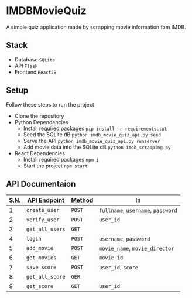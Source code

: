 # IMDBMovieQuiz
A simple quiz application made by scrapping movie information fom IMDB.

## Stack
* Database `SQLite`
* API `Flask`
* Frontend `ReactJS`

## Setup
Follow these steps to run the project

* Clone the repository 
* Python Dependencies
  * Install required packages `pip install -r requirements.txt`
  * Seed the SQLite dB `python imdb_movie_quiz_api.py seed`
  * Serve the API `python imdb_movie_quiz_api.py runserver`
  * Add movie data into the SQLite dB `python imdb_scrapping.py`
* React Dependencies
  * Install required packages `npm i`
  * Start the project `npm start`

## API Documentaion

S.N. | API Endpoint | Method | In 
--- | --- | --- | --- 
1 | `create_user` | `POST` | `fullname`, `username`, `password` 
2 | `verify_user` | `POST` | `user_id`
3 | `get_all_users` | `GET` |  
4 | `login` | `POST` | `username`, `password` 
5 | `add_movie` | `POST` | `movie_name`, `movie_director` 
6 | `get_movies` | `GET` | `movie_id` 
7 | `save_score` | `POST` | `user_id`, `score`
8 | `get_all_score` | `GER` | 
9 | `get_score` | `GET` | `user_id` | 



